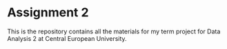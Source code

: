 # Assignment 2
This is the repository contains all the materials for my term project for Data Analysis 2 at Central European University.
